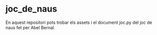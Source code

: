 # joc_de_naus

En aquest repositori pots trobar els assets i el document joc.py del joc de naus fet per Abel Bernal.
